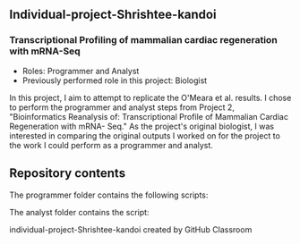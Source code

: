 ## Individual-project-Shrishtee-kandoi

### Transcriptional Profiling of mammalian cardiac regeneration with mRNA-Seq

- Roles: Programmer and Analyst 
- Previously performed role in this project: Biologist

In this project, I aim to attempt to replicate the O'Meara et al. results. I chose to perform the programmer and analyst steps from Project 2, "Bioinformatics Reanalysis of: Transcriptional Profile of Mammalian Cardiac Regeneration with mRNA- Seq." As the project's original biologist, I was interested in comparing the original outputs I worked on for the project to the work I could perform as a programmer and analyst.

## Repository contents

The programmer folder contains the following scripts:



The analyst folder contains the script:




individual-project-Shrishtee-kandoi created by GitHub Classroom
